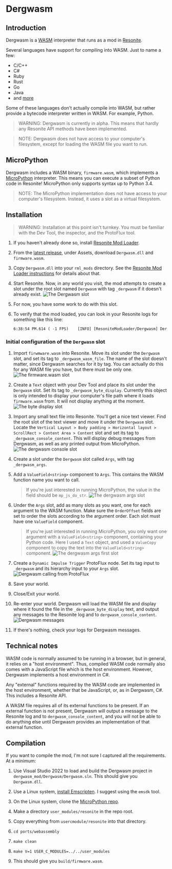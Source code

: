 # Dergwasm

## Introduction

Dergwasm is a [WASM](https://en.wikipedia.org/wiki/WebAssembly) interpreter that runs as a mod in [Resonite](https://resonite.com/).

Several languages have support for compiling into WASM. Just to name a few:

* C/C++
* C#
* Ruby
* Rust
* Go
* Java
* and [more](https://www.fermyon.com/wasm-languages/webassembly-language-support)

Some of these languages don't actually compile into WASM, but rather provide a bytecode interpreter written in WASM. For example, Python.

> WARNING: Dergwasm is currently in alpha. This means that hardly any Resonite API methods have been implemented.

> NOTE: Dergwasm does not have access to your computer's filesystem, except for loading the WASM file you want to run.

## MicroPython

Dergwasm includes a WASM binary, `firmware.wasm`, which implements a [MicroPython](https://micropython.org/) interpreter. This means you can execute a subset of Python code in Resonite! MicroPython only supports syntax up to Python 3.4.

> NOTE: The MicroPython implementation does not have access to your computer's filesystem. Instead, it uses a slot as a virtual filesystem.

## Installation

> WARNING: Installation at this point isn't turnkey. You must be familiar with the Dev Tool, the inspector, and the ProtoFlux tool.

1. If you haven't already done so, install [Resonite Mod Loader](https://github.com/resonite-modding-group/ResoniteModLoader).
2. From the [latest release](https://github.com/RobertBaruch/dergwasm/releases), under Assets, download `Dergwasm.dll` and `firmware.wasm`.
3. Copy `Dergwasm.dll` into your `rml_mods` directory. See the [Resonite Mod Loader instructions](https://github.com/resonite-modding-group/ResoniteModLoader) for details about that.
4. Start Resonite. Now, in any world you visit, the mod attempts to create a slot under the root slot named `Dergwasm` with tag `_dergwasm` if it doesn't already exist.
   ![The Dergwasm slot](dergwasm_slot.jpg)
5. For now, you have some work to do with this slot.
6. To verify that the mod loaded, you can look in your Resonite logs for something like this line:

    ```txt
    6:38:54 PM.614 ( -1 FPS)	[INFO] [ResoniteModLoader/Dergwasm] Dergwasm patches applied
    ```

### Initial configuration of the `Dergwasm` slot

1. Import `firwmware.wasm` into Resonite. Move its slot under the `Dergwasm` slot, and set its tag to `_dergwasm_wasm_file`. The name of the slot doesn't matter, since Dergwasm searches for it by tag. You can actually do this for any WASM file you have, but there must be only one.
   ![The firmware.wasm slot](dergwasm_wasm_file.jpg)

2. Create a `Text` object with your Dev Tool and place its slot under the `Dergwasm` slot. Set its tag to `_dergwasm_byte_display`. Currently this object is only intended to display your computer's file path where it loads `firmware.wasm` from. It will not display anything at the moment.
    ![The byte display slot](dergwasm_byte_display.jpg)

3. Import any small text file into Resonite. You'll get a nice text viewer. Find the root slot of the text viewer and move it under the `Dergwasm` slot. Locate the `Vertical Layout > Body padding > Horizontal layout > ScrollRect > Content Area > Content` slot and set its tag to `_dergwasm_console_content`. This will display debug messages from Dergwasm, as well as any printed output from MicroPython.
    ![The dergwasm console slot](dergwasm_console_tag.jpg)

4. Create a slot under the `Dergwasm` slot called `Args`, with tag `_dergwasm_args`.

5. Add a `ValueField<string>` component to `Args`. This contains the WASM function name you want to call.
    > If you're just interested in running MicroPython, the value in the field should be `mp_js_do_str`.
    ![The dergwasm args slot](dergwasm_args.jpg)

6. Under the `Args` slot, add as many slots as you want, one for each argument to the WASM function. Make sure the `OrderOffset` fields are set to order the slots according to the argument order. Each slot must have one `ValueField` component.
   > If you're just interested in running MicroPython, you only want one argument with a `ValueField<string>` component, containing your Python code. Here I used a `Text` object, and used a `ValueCopy` component to copy the text into the `ValueField<string>` component.
    ![The dergwasm args first slot](dergwasm_arg_1.jpg)

7. Create a `Dynamic Impulse Trigger` ProtoFlux node. Set its tag input to `_dergwasm` and its hierarchy input to your `Args` slot.
    ![Dergwasm calling from ProtoFlux](dergwasm_call_protoflux.jpg)

8. Save your world.

9. Close/Exit your world.

10. Re-enter your world. Dergwasm will load the WASM file and display where it found the file in the `_dergwasm_byte_display` text, and output any messages to the Resonite log and to `dergwasm_console_content`.
    ![Dergwasm messages](dergwasm_console_messages.jpg)

11. If there's nothing, check your logs for Dergwasm messages.

## Technical notes

WASM code is normally assumed to be running in a browser, but in general, it relies on a "host environment". Thus, compiled WASM code normally also comes with a JavaScript file which is the host environment. However, Dergwasm implements a host environment in C#.

Any "external" functions required by the WASM code are implemented in the host environment, whether that be JavaScript, or, as in Dergwasm, C#. This includes a Resonite API.

A WASM file requires all of its external functions to be present. If an external function is not present, Dergwasm will output a message to the Resonite log and to `dergwasm_console_content`, and you will not be able to do anything else until Dergwasm provides an implementation of that external function.

## Compilation

If you want to compile the mod, I'm not sure I captured all the requirements. At a minimum:

1. Use Visual Studio 2022 to load and build the Dergwasm project in `dergwasm_mod/Dergwasm/Dergwasm.sln`. This should give you `Dergwasm.dll`.

2. Use a Linux system, [install Emscripten](https://emscripten.org/docs/getting_started/downloads.html). I suggest using the `emsdk` tool.
3. On the Linux system, clone the [MicroPython repo](https://github.com/micropython/micropython).
4. Make a directory `user_modules/resonite` in the repo root.
5. Copy everything from `usercmodule/resonite` into that directory.
6. `cd ports/webassembly`
7. `make clean`
8. `make V=1 USER_C_MODULES=../../user_modules`
9. This should give you `build/firmware.wasm`.